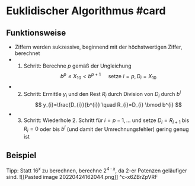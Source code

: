 # Euklidischer Algorithmus #card 
## Funktionsweise
- Ziffern werden sukzessive, beginnend mit der höchstwertigen Ziffer, berechnet
- 1. Schritt: Berechne $p$ gemäß der Ungleichung
$$
b^{p} \leq X_{10}<b^{p+1} \quad \text { setze } i=p, D_{i}=X_{10}
$$
- 2. Schritt: Ermittle $y_{i}$ und den Rest $R_{i}$ durch Division von $D_{i}$ durch $b^{i}$
$$
y_{i}=\frac{D_{i}}{b^{i}} \quad R_{i}=D_{i} \bmod b^{i}
$$
- 3. Schritt: Wiederhole 2. Schritt für $i=p-1, \ldots$ und setze $D_{i}=R_{i+1}$ bis $R_{i}=0$ oder bis $b^{i}$ (und damit der Umrechnungsfehler) gering genug ist
## Beispiel
Tipp: Statt $16^x$ zu berechnen, berechne $2^{4 \cdot x}$, da $2$-er Potenzen geläufiger sind. 
![[Pasted image 20220424162044.png]]
^c-x6ZBrZpVRF

